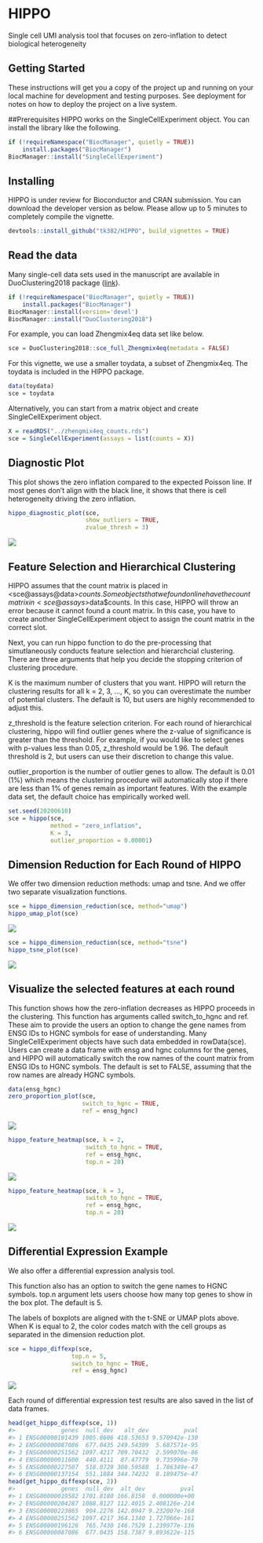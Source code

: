 
<!-- README.md is generated from README.Rmd. Please edit that file -->

# HIPPO

Single cell UMI analysis tool that focuses on zero-inflation to detect
biological heterogeneity

## Getting Started

These instructions will get you a copy of the project up and running on
your local machine for development and testing purposes. See deployment
for notes on how to deploy the project on a live system.

\#\#Prerequisites HIPPO works on the SingleCellExperiment object. You
can install the library like the following.

``` r
if (!requireNamespace("BiocManager", quietly = TRUE))
    install.packages("BiocManager")
BiocManager::install("SingleCellExperiment")
```

## Installing

HIPPO is under review for Bioconductor and CRAN submission. You can
download the developer version as below. Please allow up to 5 minutes to
completely compile the vignette.

``` r
devtools::install_github("tk382/HIPPO", build_vignettes = TRUE)
```

## Read the data

Many single-cell data sets used in the manuscript are available in
DuoClustering2018 package
([link](https://www.bioconductor.org/packages/release/data/experiment/html/DuoClustering2018.html)).

``` r
if (!requireNamespace("BiocManager", quietly = TRUE))
    install.packages("BiocManager")
BiocManager::install(version='devel')
BiocManager::install("DuoClustering2018")
```

For example, you can load Zhengmix4eq data set like below.

``` r
sce = DuoClustering2018::sce_full_Zhengmix4eq(metadata = FALSE)
```

For this vignette, we use a smaller toydata, a subset of Zhengmix4eq.
The toydata is included in the HIPPO package.

``` r
data(toydata)
sce = toydata
```

Alternatively, you can start from a matrix object and create
SingleCellExperiment object.

``` r
X = readRDS("../zhengmix4eq_counts.rds")
sce = SingleCellExperiment(assays = list(counts = X))
```

## Diagnostic Plot

This plot shows the zero inflation compared to the expected Poisson
line. If most genes don’t align with the black line, it shows that there
is cell heterogeneity driving the zero inflation.

``` r
hippo_diagnostic_plot(sce, 
                      show_outliers = TRUE, 
                      zvalue_thresh = 3)
```

<a href="https://github.com/tk382/HIPPO"><img src=https://github.com/tk382/hippo_artifacts/blob/master/figures/diagnostic-1.png></a>

## Feature Selection and Hierarchical Clustering

HIPPO assumes that the count matrix is placed in
<sce@assays@data>$counts. Some objects that we found online have the
count matrix in <sce@assays>$data$counts. In this case, HIPPO will throw
an error because it cannot found a count matrix. In this case, you have
to create another SingleCellExperiment object to assign the count matrix
in the correct slot.

Next, you can run hippo function to do the pre-processing that
simutlaneously conducts feature selection and hierarchcial clustering.
There are three arguments that help you decide the stopping criterion of
clustering procedure.

K is the maximum number of clusters that you want. HIPPO will return the
clustering results for all k = 2, 3, …, K, so you can overestimate the
number of potential clusters. The default is 10, but users are highly
recommended to adjust this.

z\_threshold is the feature selection criterion. For each round of
hierarchical clustering, hippo will find outlier genes where the z-value
of significance is greater than the threshold. For example, if you would
like to select genes with p-values less than 0.05, z\_threshold would be
1.96. The default threshold is 2, but users can use their discretion to
change this value.

outlier\_proportion is the number of outlier genes to allow. The default
is 0.01 (1%) which means the clustering procedure will automatically
stop if there are less than 1% of genes remain as important features.
With the example data set, the default choice has empirically worked
well.

``` r
set.seed(20200610)
sce = hippo(sce, 
            method = "zero_inflation",
            K = 3, 
            outlier_proportion = 0.00001)
```

## Dimension Reduction for Each Round of HIPPO

We offer two dimension reduction methods: umap and tsne. And we offer
two separate visualization functions.

``` r
sce = hippo_dimension_reduction(sce, method="umap")
hippo_umap_plot(sce)
```

<a href="https://github.com/tk382/HIPPO"><img src=https://github.com/tk382/hippo_artifacts/blob/master/figures/umap-1.png></a>

``` r
sce = hippo_dimension_reduction(sce, method="tsne")
hippo_tsne_plot(sce)
```

<a href="https://github.com/tk382/HIPPO"><img src=https://github.com/tk382/hippo_artifacts/blob/master/figures/tsne-1.png></a>

## Visualize the selected features at each round

This function shows how the zero-inflation decreases as HIPPO proceeds
in the clustering. This function has arguments called switch\_to\_hgnc
and ref. These aim to provide the users an option to change the gene
names from ENSG IDs to HGNC symbols for ease of understanding. Many
SingleCellExperiment objects have such data embedded in rowData(sce).
Users can create a data frame with ensg and hgnc columns for the genes,
and HIPPO will automatically switch the row names of the count matrix
from ENSG IDs to HGNC symbols. The default is set to FALSE, assuming
that the row names are already HGNC symbols.

``` r
data(ensg_hgnc)
zero_proportion_plot(sce, 
                     switch_to_hgnc = TRUE, 
                     ref = ensg_hgnc)
```

<a href="https://github.com/tk382/HIPPO"><img src=https://github.com/tk382/hippo_artifacts/blob/master/figures/featureselection-1.png></a>

``` r
hippo_feature_heatmap(sce, k = 2, 
                      switch_to_hgnc = TRUE, 
                      ref = ensg_hgnc, 
                      top.n = 20)
```

<a href="https://github.com/tk382/HIPPO"><img src=https://github.com/tk382/hippo_artifacts/blob/master/figures/featureselection-2.png></a>

``` r
hippo_feature_heatmap(sce, k = 3, 
                      switch_to_hgnc = TRUE, 
                      ref = ensg_hgnc, 
                      top.n = 20)
```

<a href="https://github.com/tk382/HIPPO"><img src=https://github.com/tk382/hippo_artifacts/blob/master/figures/featureselection-3.png></a>

## Differential Expression Example

We also offer a differential expression analysis tool.

This function also has an option to switch the gene names to HGNC
symbols. top.n argument lets users choose how many top genes to show in
the box plot. The default is 5.

The labels of boxplots are aligned with the t-SNE or UMAP plots above.
When K is equal to 2, the color codes match with the cell groups as
separated in the dimension reduction plot.

``` r
sce = hippo_diffexp(sce, 
                  top.n = 5, 
                  switch_to_hgnc = TRUE, 
                  ref = ensg_hgnc)
```

<a href="https://github.com/tk382/HIPPO"><img src=https://github.com/tk382/hippo_artifacts/blob/master/figures/diffexp-1.png></a>

Each round of differential expression test results are also saved in the
list of data frames.

``` r
head(get_hippo_diffexp(sce, 1))
#>             genes  null_dev   alt_dev          pval
#> 1 ENSG00000101439 1005.8606 418.53653 9.570942e-130
#> 2 ENSG00000087086  677.0435 249.54309  5.687571e-95
#> 3 ENSG00000251562 1097.4217 709.70432  2.599070e-86
#> 4 ENSG00000011600  440.4111  87.47779  9.735996e-79
#> 5 ENSG00000227507  518.0729 308.59588  1.786349e-47
#> 6 ENSG00000137154  551.1884 344.74232  8.189475e-47
head(get_hippo_diffexp(sce, 2))
#>             genes  null_dev  alt_dev          pval
#> 1 ENSG00000019582 1701.8180 166.8158  0.000000e+00
#> 2 ENSG00000204287 1088.8127 112.4015 2.408126e-214
#> 3 ENSG00000223865  904.2276 142.0947 9.232007e-168
#> 4 ENSG00000251562 1097.4217 364.1340 1.727066e-161
#> 5 ENSG00000196126  765.7430 146.7529 1.239977e-136
#> 6 ENSG00000087086  677.0435 158.7387 9.893622e-115
```
